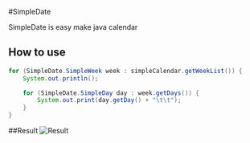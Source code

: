 #SimpleDate

SimpleDate is easy make java calendar

## How to use
```java
for (SimpleDate.SimpleWeek week : simpleCalendar.getWeekList()) {
    System.out.println();

    for (SimpleDate.SimpleDay day : week.getDays()) {
        System.out.print(day.getDay() + "\t\t");
    }
}
```

##Result
![Result](/dhrod0325/simpleDate/screenshot.png)
